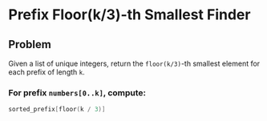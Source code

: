 # Prefix Floor(k/3)-th Smallest Finder

## Problem

Given a list of unique integers, return the `floor(k/3)`-th smallest element for each prefix of length `k`.

### For prefix `numbers[0..k]`, compute:

```cpp
sorted_prefix[floor(k / 3)]
